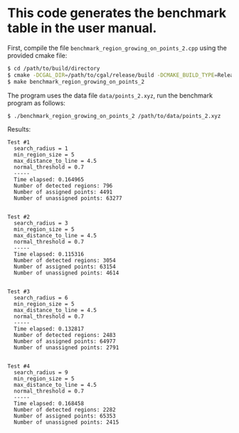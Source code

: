 # This code generates the benchmark table in the user manual.

First, compile the file `benchmark_region_growing_on_points_2.cpp` using the provided cmake file:

```bash
$ cd /path/to/build/directory
$ cmake -DCGAL_DIR=/path/to/cgal/release/build -DCMAKE_BUILD_TYPE=Release /path/to/benchmark/Region_growing
$ make benchmark_region_growing_on_points_2
```

The program uses the data file `data/points_2.xyz`, run the benchmark program as follows:

```bash
$ ./benchmark_region_growing_on_points_2 /path/to/data/points_2.xyz
```

Results:

```
Test #1
  search_radius = 1
  min_region_size = 5
  max_distance_to_line = 4.5
  normal_threshold = 0.7
  -----
  Time elapsed: 0.164965
  Number of detected regions: 796
  Number of assigned points: 4491
  Number of unassigned points: 63277


Test #2
  search_radius = 3
  min_region_size = 5
  max_distance_to_line = 4.5
  normal_threshold = 0.7
  -----
  Time elapsed: 0.115316
  Number of detected regions: 3054
  Number of assigned points: 63154
  Number of unassigned points: 4614


Test #3
  search_radius = 6
  min_region_size = 5
  max_distance_to_line = 4.5
  normal_threshold = 0.7
  -----
  Time elapsed: 0.132817
  Number of detected regions: 2483
  Number of assigned points: 64977
  Number of unassigned points: 2791


Test #4
  search_radius = 9
  min_region_size = 5
  max_distance_to_line = 4.5
  normal_threshold = 0.7
  -----
  Time elapsed: 0.168458
  Number of detected regions: 2282
  Number of assigned points: 65353
  Number of unassigned points: 2415
```
